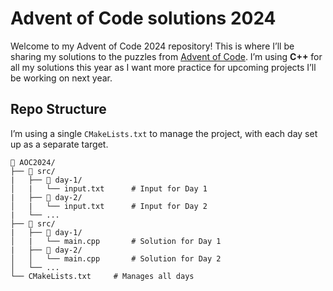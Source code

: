 # Advent of Code solutions 2024

Welcome to my Advent of Code 2024 repository! 
This is where I’ll be sharing my solutions to the puzzles from [Advent of Code](https://adventofcode.com/2024). 
I’m using **C++** for all my solutions this year as I want more practice for upcoming projects I’ll be working on next year.

## Repo Structure

I’m using a single `CMakeLists.txt` to manage the project, with each day set up as a separate target.

```
📁 AOC2024/
├── 📁 src/
|   ├── 📁 day-1/
│   |   └── input.txt      # Input for Day 1
|   ├── 📁 day-2/
│   |   └── input.txt      # Input for Day 2
|   └── ...
├── 📁 src/
|   ├── 📁 day-1/
│   |   └── main.cpp       # Solution for Day 1
|   ├── 📁 day-2/
│   │   └── main.cpp       # Solution for Day 2
│   └── ...
└── CMakeLists.txt     # Manages all days
```
